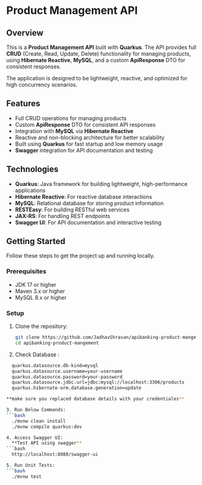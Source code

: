    # Product Management API

## Overview

This is a **Product Management API** built with **Quarkus**. The API provides full **CRUD** (Create, Read, Update, Delete) functionality for managing products, using **Hibernate Reactive**, **MySQL**, and a custom **ApiResponse<T>** DTO for consistent responses.

The application is designed to be lightweight, reactive, and optimized for high concurrency scenarios.

## Features

- Full CRUD operations for managing products
- Custom **ApiResponse<T>** DTO for consistent API responses
- Integration with **MySQL** via **Hibernate Reactive**
- Reactive and non-blocking architecture for better scalability
- Built using **Quarkus** for fast startup and low memory usage
- **Swagger** integration for API documentation and testing

## Technologies

- **Quarkus**: Java framework for building lightweight, high-performance applications
- **Hibernate Reactive**: For reactive database interactions
- **MySQL**: Relational database for storing product information
- **RESTEasy**: For building RESTful web services
- **JAX-RS**: For handling REST endpoints
- **Swagger UI**: For API documentation and interactive testing

## Getting Started

Follow these steps to get the project up and running locally.

### Prerequisites

- JDK 17 or higher
- Maven 3.x or higher
- MySQL 8.x or higher

### Setup

1. Clone the repository:

   ```bash
   git clone https://github.com/JadhavShravan/apibanking-product-mangement.git
   cd apibanking-product-mangement

2. Check Database :
 ```bash
   quarkus.datasource.db-kind=mysql
   quarkus.datasource.username=your-username
   quarkus.datasource.password=your-password
   quarkus.datasource.jdbc.url=jdbc:mysql://localhost:3306/products
   quarkus.hibernate-orm.database.generation=update
 
 **make sure you replaced database details with your credentiales**

3. Run Below Commands:
```bash
   ./mvnw clean install  
   ./mvnw compile quarkus:dev

4. Access Swagger UI:
   **Test API using swagger**
```bash
   http://localhost:8080/swagger-ui

5. Run Unit Tests:
```bash
   ./mvnw test



